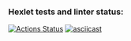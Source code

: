 ### Hexlet tests and linter status:
[![Actions Status](https://github.com/L30PRD/java-project-61/workflows/hexlet-check/badge.svg)](https://github.com/L30PRD/java-project-61/actions)
[![asciicast](https://asciinema.org/a/QCu6cpyFQiD47Q27mQ4gN1aQi.svg)](https://asciinema.org/a/QCu6cpyFQiD47Q27mQ4gN1aQi)